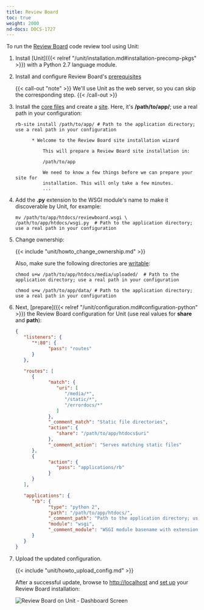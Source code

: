 ```yaml
---
title: Review Board
toc: true
weight: 2000
nd-docs: DOCS-1727
---
```


To run the [Review Board](https://www.reviewboard.org) code review tool using Unit:

1. Install [Unit]({{< relref "/unit/installation.md#installation-precomp-pkgs" >}}) with a Python 2.7 language module.

2. Install and configure Review Board's [prerequisites](https://www.reviewboard.org/docs/manual/dev/admin/installation/linux/#before-you-begin)

   {{< call-out "note" >}}
   We'll use Unit as the web server, so you can skip the corresponding step.
   {{< /call-out >}}

3. Install the [core files](https://www.reviewboard.org/docs/manual/dev/admin/installation/linux/#installing-review-board)
   and create a [site](https://www.reviewboard.org/docs/manual/dev/admin/installation/creating-sites/).
   Here, it's **/path/to/app/**; use a real path in your configuration:

   ```console
   rb-site install /path/to/app/ # Path to the application directory; use a real path in your configuration

         * Welcome to the Review Board site installation wizard

             This will prepare a Review Board site installation in:

             /path/to/app

             We need to know a few things before we can prepare your site for
             installation. This will only take a few minutes.
             ...
   ```

4. Add the **.py** extension to the WSGI module's name to make it
   discoverable by Unit, for example:

   ```console
   mv /path/to/app/htdocs/reviewboard.wsgi \
   /path/to/app/htdocs/wsgi.py  # Path to the application directory; use a real path in your configuration
   ```

5. Change ownership:

   {{< include "unit/howto_change_ownership.md" >}}

   Also, make sure the following directories are [writable](https://www.reviewboard.org/docs/manual/dev/admin/installation/creating-sites/#changing-permissions):

   ```console
   chmod u+w /path/to/app/htdocs/media/uploaded/  # Path to the application directory; use a real path in your configuration
   ```

   ```console
   chmod u+w /path/to/app/data/ # Path to the application directory; use a real path in your configuration
   ```

6. Next, [prepare]({{< relref "/unit/configuration.md#configuration-python" >}})
the Review Board configuration for Unit (use real values for **share** and **path**):

   ```json
   {
      "listeners": {
         "*:80": {
               "pass": "routes"
         }
      },

      "routes": [
         {
               "match": {
                  "uri": [
                     "/media/*",
                     "/static/*",
                     "/errordocs/*"
                  ]
               },
               "_comment_match": "Static file directories",
               "action": {
                  "share": "/path/to/app/htdocs$uri"
               },
               "_comment_action": "Serves matching static files"
         },
         {
               "action": {
                  "pass": "applications/rb"
               }
         }
      ],

      "applications": {
         "rb": {
               "type": "python 2",
               "path": "/path/to/app/htdocs/",
               "_comment_path": "Path to the application directory; use a real path in your configuration",
               "module": "wsgi",
               "_comment_module": "WSGI module basename with extension omitted"
         }
      }
   }
   ```

7. Upload the updated configuration.

   {{< include "unit/howto_upload_config.md" >}}

   After a successful update, browse to <http://localhost> and [set up](https://www.reviewboard.org/docs/manual/dev/admin/#configuring-review-board)
   your Review Board installation:

   ![Review Board on Unit - Dashboard Screen](/unit/images/reviewboard.png)
